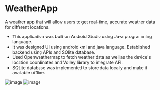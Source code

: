 # WeatherApp
A weather app that will allow users to get real-time, accurate weather data for different locations. 
- This application was built on Android Studio using Java programming language.
- It was designed UI using android xml and java language. Established backend using APIs and SQlite database.
- Used Openweathermap to fetch weather data as well as the device's location coordinates and Volley library to integrate API.
- SQLite database was implemented to store data locally and make it available offline. 

![image](https://user-images.githubusercontent.com/79610762/181825382-6608dd04-697b-4dc5-ab41-2efb05700876.png)
![image](https://user-images.githubusercontent.com/79610762/181825471-5c2f642a-6482-4d52-8184-b2f777102479.png)
